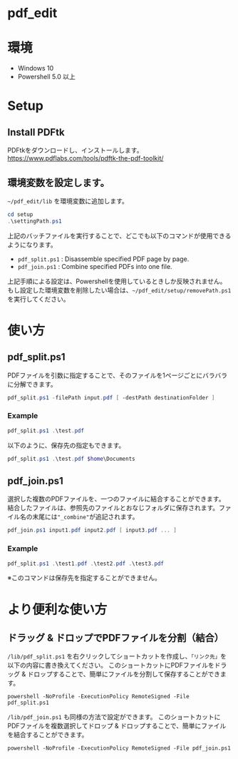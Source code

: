 # pdf_edit

# 環境

- Windows 10
- Powershell 5.0 以上

# Setup

## Install PDFtk

PDFtkをダウンロードし、インストールします。
https://www.pdflabs.com/tools/pdftk-the-pdf-toolkit/

## 環境変数を設定します。

```~/pdf_edit/lib``` を環境変数に追加します。

```powershell
cd setup
.\settingPath.ps1
```

上記のバッチファイルを実行することで、どこでも以下のコマンドが使用できるようになります。

- ```pdf_split.ps1``` : Disassemble specified PDF page by page.
- ```pdf_join.ps1``` : Combine specified PDFs into one file.

上記手順による設定は、Powershellを使用しているときしか反映されません。
もし設定した環境変数を削除したい場合は、```~/pdf_edit/setup/removePath.ps1``` を実行してください。

# 使い方

## pdf_split.ps1

PDFファイルを引数に指定することで、そのファイルを1ページごとにバラバラに分解できます。

```powershell
pdf_split.ps1 -filePath input.pdf [ -destPath destinationFolder ]
```

### Example

```powershell
pdf_split.ps1 .\test.pdf 
```

以下のように、保存先の指定もできます。

```powershell
pdf_split.ps1 .\test.pdf $home\Documents
```

## pdf_join.ps1

選択した複数のPDFファイルを、一つのファイルに結合することができます。
結合したファイルは、参照先のファイルとおなじフォルダに保存されます。ファイル名の末尾には```"_combine"```が追記されます。

```powershell
pdf_join.ps1 input1.pdf input2.pdf [ input3.pdf ... ]
```

### Example

```powershell
pdf_split.ps1 .\test1.pdf .\test2.pdf .\test3.pdf
```

※このコマンドは保存先を指定することができません。

# より便利な使い方

## ドラッグ & ドロップでPDFファイルを分割（結合）

```/lib/pdf_split.ps1``` を右クリックしてショートカットを作成し、```「リンク先」```を以下の内容に書き換えてください。
このショートカットにPDFファイルをドラッグ & ドロップすることで、簡単にファイルを分割して保存することができます。

```
powershell -NoProfile -ExecutionPolicy RemoteSigned -File pdf_split.ps1
```

```/lib/pdf_join.ps1``` も同様の方法で設定ができます。
このショートカットにPDFファイルを複数選択してドロップ & ドロップすることで、簡単にファイルを結合することができます。

```
powershell -NoProfile -ExecutionPolicy RemoteSigned -File pdf_join.ps1
```


